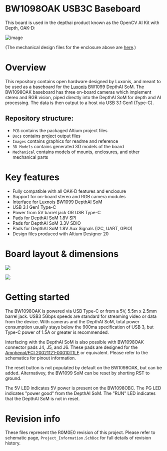 # BW1098OAK USB3C Baseboard

This board is used in the depthai product known as the OpenCV AI Kit with Depth, OAK-D:

![image](https://user-images.githubusercontent.com/32992551/109374027-aaf7c680-786f-11eb-9e96-90e9928d161c.png)

(The mechanical design files for the enclosure above are [here](https://github.com/luxonis/depthai-hardware/blob/master/Mechanical-Designs.md).)

# Overview

This repository contains open hardware designed by Luxonis, and meant to be used as a baseboard for the [Luxonis](https://www.luxonis.com/depthai) BW1099 DepthAI SoM. The BW1098OAK baseboard has three on-board cameras which implement stereo and RGB vision, piped directly into the DepthAI SoM for depth and AI processing. The data is then output to a host via USB 3.1 Gen1 (Type-C). 

## Repository structure:
* `PCB` contains the packaged Altium project files
* `Docs` contains project output files
* `Images` contains graphics for readme and reference
* `3D Models` contains generated 3D models of the board
* `Mechanical` contains models of mounts, enclosures, and other mechanical parts

# Key features
* Fully compatible with all OAK-D features and enclosure
* Support for on-board stereo and RGB camera modules
* Interface for Luxnois BW1099 DepthAI SoM
* USB 3.1 Gen1 Type-C
* Power from 5V barrel jack OR USB Type-C
* Pads for DepthAI SoM 1.8V SPI
* Pads for DepthAI SoM 3.3V SDIO 
* Pads for DepthAI SoM 1.8V Aux Signals (I2C, UART, GPIO) 
* Design files produced with Altium Designer 20


# Board layout & dimensions

![](../BW1098OAK_USB3C/Images/BW1098OAK_R0M0E0_cs_dims.PNG)

![](../BW1098OAK_USB3C/Images/BW1098OAK_R0M0E0_cs_annotation.png)

# Getting started
The BW1098OAK is powered via USB Type-C or from a 5V, 5.5m x 2.5mm barrel jack. USB3 5Gbps speeds are standard for streaming video or data from the device. With cameras and the DepthAI SoM, total power consumption usually stays below the 900ma specification of USB 3, but Type-C power of 1.5A or greater is recommended. 

Interfacing with the DepthAI SoM is also possible with BW1098OAK connector pads J4, J5, and J6. These pads are designed for the [Amphenol/FCI 20021121-00010T1LF](https://octopart.com/20021121-00010t1lf-amphenol+icc+%2F+fci-93112650?r=sp) or equivalent. Please refer to the schematics for pinout information.

The reset button is not populated by default on the BW1098OAK, but can be added. Alternativey, the BW1099 SoM can be reset by shorting RST to ground. 

The 5V LED indicates 5V power is present on the BW1098OBC. The PG LED indicates "power good" from the DepthAI SoM. The "RUN" LED indicates that the DepthAI SoM is not in reset.  


# Revision info
These files represent the R0M0E0 revision of this project. Please refer to schematic page, `Project_Information.SchDoc` for full details of revision history.
